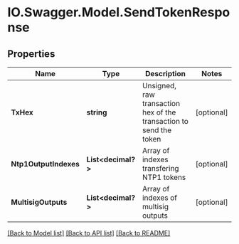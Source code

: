 # IO.Swagger.Model.SendTokenResponse
## Properties

Name | Type | Description | Notes
------------ | ------------- | ------------- | -------------
**TxHex** | **string** | Unsigned, raw transaction hex of the transaction to send the token | [optional] 
**Ntp1OutputIndexes** | **List&lt;decimal?&gt;** | Array of indexes transfering NTP1 tokens | [optional] 
**MultisigOutputs** | **List&lt;decimal?&gt;** | Array of indexes of multisig outputs | [optional] 

[[Back to Model list]](../README.md#documentation-for-models) [[Back to API list]](../README.md#documentation-for-api-endpoints) [[Back to README]](../README.md)

